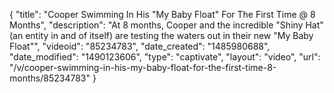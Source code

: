 {
    "title": "Cooper Swimming In His \"My Baby Float\" For The First Time @ 8 Months",
    "description": "At 8 months, Cooper and the incredible \"Shiny Hat\" (an entity in and of itself) are testing the waters out in their new \"My Baby Float\"",
    "videoid": "85234783",
    "date_created": "1485980688",
    "date_modified": "1490123606",
    "type": "captivate",
    "layout": "video",
    "url": "\/v\/cooper-swimming-in-his-my-baby-float-for-the-first-time-8-months\/85234783"
}